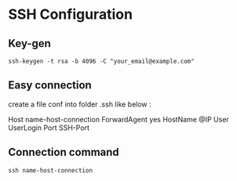 # SSH Configuration

## Key-gen

    ssh-keygen -t rsa -b 4096 -C "your_email@example.com"

## Easy connection
 create a file conf into folder .ssh like below :

 Host    name-host-connection
    ForwardAgent yes
    HostName    @IP
    User    UserLogin
    Port    SSH-Port


## Connection command 

    ssh name-host-connection